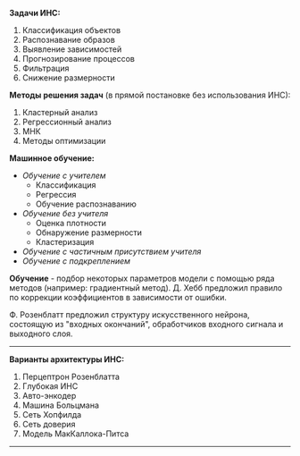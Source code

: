 **Задачи ИНС:**
1. Классификация объектов
2. Распознавание образов
3. Выявление зависимостей 
4. Прогнозирование процессов
5. Фильтрация 
6. Снижение размерности

**Методы решения задач** (в прямой постановке без использования ИНС):
1. Кластерный анализ
2. Регрессионный анализ
3. МНК
4. Методы оптимизации

**Машинное обучение:**
- *Обучение с учителем*
	- Классификация
	- Регрессия
	- Обучение распознаванию
- *Обучение без учителя*
	- Оценка плотности
	- Обнаружение размерности
	- Кластеризация
- *Обучение с частичным присутствием учителя*
- *Обучение с подкреплением*

**Обучение** - подбор некоторых параметров модели с помощью ряда методов (например: градиентный метод). 
Д. Хебб предложил правило по коррекции коэффициентов в зависимости от ошибки. 

Ф. Розенблатт предложил структуру искусственного нейрона, состоящую из "входных окончаний", обработчиков входного сигнала и выходного слоя. 

-----

**Варианты архитектуры ИНС:**
1. Перцептрон Розенблатта
2. Глубокая ИНС
3. Авто-энкодер
4. Машина Больцмана
5. Сеть Хопфилда
6. Сеть доверия
7. Модель МакКаллока-Питса

---

